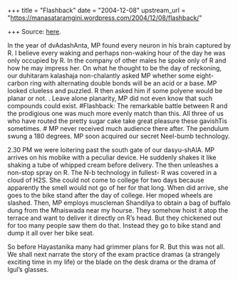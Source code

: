 +++
title = "Flashback"
date = "2004-12-08"
upstream_url = "https://manasataramgini.wordpress.com/2004/12/08/flashback/"

+++
Source: [here](https://manasataramgini.wordpress.com/2004/12/08/flashback/).

In the year of dvAdashAnta, MP found every neuron in his brain captured
by R. I believe every waking and perhaps non-waking hour of the day he
was only occupied by R. In the company of other males he spoke only of R
and how he may impress her. On what he thought to be the day of
reckoning, our duhitaram kalashaja non-chalantly asked MP whether some
eight-carbon ring with alternating double bonds will be an acid or a
base. MP looked clueless and puzzled. R then asked him if some polyene
would be planar or not. . Leave alone planarity, MP did not even know
that such compounds could exist. #Flashback: The remarkable battle
between R and the prodigious one was much more evenly match than this.
All three of us who have routed the pretty sugar cake take great
pleasure these gavishTis sometimes. # MP never received much audience
there after. The pendulum swung a 180 degrees. MP soon acquired our
secret Neel-bumb technology.

2.30 PM we were loitering past the south gate of our dasyu-shAlA. MP
arrives on his mobike with a peculiar device. He suddenly shakes it like
shaking a tube of whipped cream before delivery. The then unleashes a
non-stop spray on R. The N-b technology in fullest- R was covered in a
cloud of H2S. She could not come to college for two days because
apparently the smell would not go of her for that long. When did arrive,
she goes to the bike stand after the day of college. Her moped wheels
are slashed. Then, MP employs muscleman Shandilya to obtain a bag of
buffalo dung from the Mhaiswada near my hourse. They somehow hoist it
atop the terrace and want to deliver it directly on R’s head. But they
chickened out for too many people saw them do that. Instead they go to
bike stand and dump it all over her bike seat.

So before Hayastanika many had grimmer plans for R. But this was not
all. We shall next narrate the story of the exam practice dramas (a
strangely exciting time in my life) or the blade on the desk drama or
the drama of Igul’s glasses.

